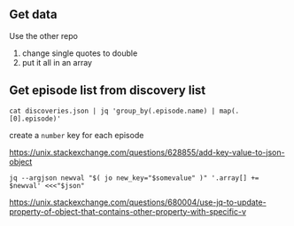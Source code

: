 
## Get data

Use the other repo

1. change single quotes to double
2. put it all in an array 

## Get episode list from discovery list

```
cat discoveries.json | jq 'group_by(.episode.name) | map(.[0].episode)'
```

create a `number` key for each episode

https://unix.stackexchange.com/questions/628855/add-key-value-to-json-object

`jq --argjson newval "$( jo new_key="$somevalue" )" '.array[] += $newval' <<<"$json"`


https://unix.stackexchange.com/questions/680004/use-jq-to-update-property-of-object-that-contains-other-property-with-specific-v